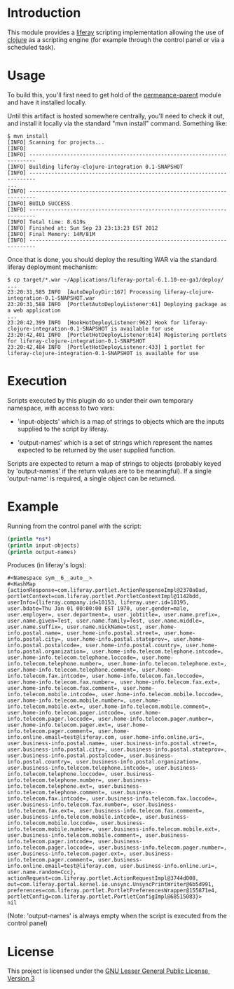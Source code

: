 <!--
This file is part of liferay-clojure-integration.

liferay-clojure-integration is free software: you can redistribute it and/or
modify it under the terms of the GNU General Public License as published by the
Free Software Foundation, either version 3 of the License, or (at your option)
any later version.

liferay-clojure-integration is distributed in the hope that it will be useful,
but WITHOUT ANY WARRANTY; without even the implied warranty of MERCHANTABILITY
or FITNESS FOR A PARTICULAR PURPOSE. See the GNU General Public License for
more details.

You should have received a copy of the GNU General Public License along with
liferay-clojure-integration. If not, see <http://www.gnu.org/licenses/>.
-->
Introduction
============

This module provides a [liferay](http://www.liferay.com) scripting implementation allowing the use of
[clojure](http://www.clojure.org) as a scripting engine (for example through the control panel or via a scheduled
task).

Usage
=====

To build this, you'll first need to get hold of the [permeance-parent](https://github.com/permeance/permeance-parent)
module and have it installed locally.

Until this artifact is hosted somewhere centrally, you'll need to check it out, and install it locally
via the standard "mvn install" command. Something like:

```shell
$ mvn install
[INFO] Scanning for projects...
[INFO]
[INFO] ------------------------------------------------------------------------
[INFO] Building liferay-clojure-integration 0.1-SNAPSHOT
[INFO] ------------------------------------------------------------------------
...
[INFO] ------------------------------------------------------------------------
[INFO] BUILD SUCCESS
[INFO] ------------------------------------------------------------------------
[INFO] Total time: 8.619s
[INFO] Finished at: Sun Sep 23 23:13:23 EST 2012
[INFO] Final Memory: 14M/81M
[INFO] ------------------------------------------------------------------------
```

Once that is done, you should deploy the resulting WAR via the standard liferay deployment mechanism:

```shell
$ cp target/*.war ~/Applications/liferay-portal-6.1.10-ee-ga1/deploy/
...
23:20:31,585 INFO  [AutoDeployDir:167] Processing liferay-clojure-integration-0.1-SNAPSHOT.war
23:20:31,588 INFO  [PortletAutoDeployListener:61] Deploying package as a web application
...
23:20:42,399 INFO  [HookHotDeployListener:962] Hook for liferay-clojure-integration-0.1-SNAPSHOT is available for use
23:20:42,401 INFO  [PortletHotDeployListener:614] Registering portlets for liferay-clojure-integration-0.1-SNAPSHOT
23:20:42,484 INFO  [PortletHotDeployListener:433] 1 portlet for liferay-clojure-integration-0.1-SNAPSHOT is available for use
```

Execution
=========

Scripts executed by this plugin do so under their own temporary namespace, with access to two vars:

  + 'input-objects' which is a map of strings to objects which are the inputs supplied to the script by liferay.

  + 'output-names' which is a set of strings which represent the names expected to be returned by the user supplied
    function.

Scripts are expected to return a map of strings to objects (probably keyed by 'output-names' if the return values are
to be meaningful). If a single 'output-name' is required, a single object can be returned.

Example
=======

Running from the control panel with the script:

```clojure
(println *ns*)
(println input-objects)
(println output-names)
```

Produces (in liferay's logs):

```shell
#<Namespace sym__6__auto__>
#<HashMap {actionResponse=com.liferay.portlet.ActionResponseImpl@2370a0ad, portletContext=com.liferay.portlet.PortletContextImpl@1142bdd, userInfo={liferay.company.id=10153, liferay.user.id=10195, user.bdate=Thu Jan 01 00:00:00 EST 1970, user.gender=male, user.employer=, user.department=, user.jobtitle=, user.name.prefix=, user.name.given=Test, user.name.family=Test, user.name.middle=, user.name.suffix=, user.name.nickName=test, user.home-info.postal.name=, user.home-info.postal.street=, user.home-info.postal.city=, user.home-info.postal.stateprov=, user.home-info.postal.postalcode=, user.home-info.postal.country=, user.home-info.postal.organization=, user.home-info.telecom.telephone.intcode=, user.home-info.telecom.telephone.loccode=, user.home-info.telecom.telephone.number=, user.home-info.telecom.telephone.ext=, user.home-info.telecom.telephone.comment=, user.home-info.telecom.fax.intcode=, user.home-info.telecom.fax.loccode=, user.home-info.telecom.fax.number=, user.home-info.telecom.fax.ext=, user.home-info.telecom.fax.comment=, user.home-info.telecom.mobile.intcode=, user.home-info.telecom.mobile.loccode=, user.home-info.telecom.mobile.number=, user.home-info.telecom.mobile.ext=, user.home-info.telecom.mobile.comment=, user.home-info.telecom.pager.intcode=, user.home-info.telecom.pager.loccode=, user.home-info.telecom.pager.number=, user.home-info.telecom.pager.ext=, user.home-info.telecom.pager.comment=, user.home-info.online.email=test@liferay.com, user.home-info.online.uri=, user.business-info.postal.name=, user.business-info.postal.street=, user.business-info.postal.city=, user.business-info.postal.stateprov=, user.business-info.postal.postalcode=, user.business-info.postal.country=, user.business-info.postal.organization=, user.business-info.telecom.telephone.intcode=, user.business-info.telecom.telephone.loccode=, user.business-info.telecom.telephone.number=, user.business-info.telecom.telephone.ext=, user.business-info.telecom.telephone.comment=, user.business-info.telecom.fax.intcode=, user.business-info.telecom.fax.loccode=, user.business-info.telecom.fax.number=, user.business-info.telecom.fax.ext=, user.business-info.telecom.fax.comment=, user.business-info.telecom.mobile.intcode=, user.business-info.telecom.mobile.loccode=, user.business-info.telecom.mobile.number=, user.business-info.telecom.mobile.ext=, user.business-info.telecom.mobile.comment=, user.business-info.telecom.pager.intcode=, user.business-info.telecom.pager.loccode=, user.business-info.telecom.pager.number=, user.business-info.telecom.pager.ext=, user.business-info.telecom.pager.comment=, user.business-info.online.email=test@liferay.com, user.business-info.online.uri=, user.name.random=Ccc}, actionRequest=com.liferay.portlet.ActionRequestImpl@3744d008, out=com.liferay.portal.kernel.io.unsync.UnsyncPrintWriter@6b5d991, preferences=com.liferay.portlet.PortletPreferencesWrapper@155871e4, portletConfig=com.liferay.portlet.PortletConfigImpl@68515083}>
nil
```

(Note: 'output-names' is always empty when the script is executed from the control panel)

License
=======

This project is licensed under the
[GNU Lesser General Public License, Version 3](http://www.gnu.org/licenses/lgpl-3.0.html)
